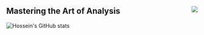 ## Mastering the Art of Analysis  <img src="https://komarev.com/ghpvc/?username=Hosseincpl&&style=flat-square" align="right" />
</div>

 

![Hossein's GitHub stats](https://github-readme-stats.vercel.app/api?username=Hosseincpl&show_icons=True&theme=tokyonight)

